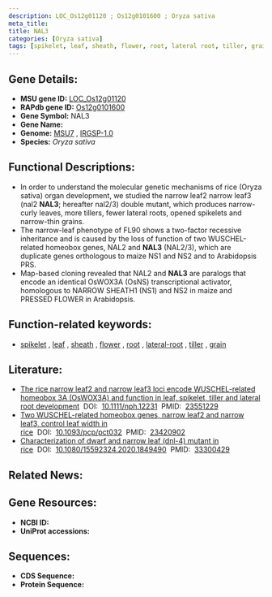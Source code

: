 ```yaml
---
description: LOC_Os12g01120 ; Os12g0101600 ; Oryza sativa
meta_title:
title: NAL3
categories: [Oryza sativa]
tags: [spikelet, leaf, sheath, flower, root, lateral root, tiller, grain]
---
```


## Gene Details:
- **MSU gene ID:** [LOC_Os12g01120](http://rice.uga.edu/cgi-bin/ORF_infopage.cgi?orf=LOC_Os12g01120)  
- **RAPdb gene ID:** [Os12g0101600](https://rapdb.dna.affrc.go.jp/locus/?name=Os12g0101600)  
- **Gene Symbol:** NAL3
- **Gene Name:**
- **Genome:**  [MSU7](http://rice.uga.edu/)&nbsp;,&nbsp;[IRGSP-1.0](https://rapdb.dna.affrc.go.jp/download/irgsp1.html)
- **Species:** *Oryza sativa*

## Functional Descriptions:
   - In order to understand the molecular genetic mechanisms of rice (Oryza sativa) organ development, we studied the narrow leaf2 narrow leaf3 (nal2 **NAL3**; hereafter nal2/3) double mutant, which produces narrow-curly leaves, more tillers, fewer lateral roots, opened spikelets and narrow-thin grains.
   - The narrow-leaf phenotype of FL90 shows a two-factor recessive inheritance and is caused by the loss of function of two WUSCHEL-related homeobox genes, NAL2 and **NAL3** (NAL2/3), which are duplicate genes orthologous to maize NS1 and NS2 and to Arabidopsis PRS.
   - Map-based cloning revealed that NAL2 and **NAL3** are paralogs that encode an identical OsWOX3A (OsNS) transcriptional activator, homologous to NARROW SHEATH1 (NS1) and NS2 in maize and PRESSED FLOWER in Arabidopsis.

## Function-related keywords:
   - [spikelet](/tags/spikelet/)&nbsp;,&nbsp;[leaf](/tags/leaf/)&nbsp;,&nbsp;[sheath](/tags/sheath/)&nbsp;,&nbsp;[flower](/tags/flower/)&nbsp;,&nbsp;[root](/tags/root/)&nbsp;,&nbsp;[lateral-root](/tags/lateral-root/)&nbsp;,&nbsp;[tiller](/tags/tiller/)&nbsp;,&nbsp;[grain](/tags/grain/)

## Literature:
   - [The rice narrow leaf2 and narrow leaf3 loci encode WUSCHEL-related homeobox 3A (OsWOX3A) and function in leaf, spikelet, tiller and lateral root development](https://www.doi.org/10.1111/nph.12231)&nbsp;&nbsp;DOI:&nbsp;&nbsp;[10.1111/nph.12231](https://www.doi.org/10.1111/nph.12231)&nbsp;&nbsp;PMID:&nbsp;&nbsp;[23551229](https://pubmed.ncbi.nlm.nih.gov/23551229/)
   - [Two WUSCHEL-related homeobox genes, narrow leaf2 and narrow leaf3, control leaf width in rice](https://www.doi.org/10.1093/pcp/pct032)&nbsp;&nbsp;DOI:&nbsp;&nbsp;[10.1093/pcp/pct032](https://www.doi.org/10.1093/pcp/pct032)&nbsp;&nbsp;PMID:&nbsp;&nbsp;[23420902](https://pubmed.ncbi.nlm.nih.gov/23420902/)
   - [Characterization of dwarf and narrow leaf (dnl-4) mutant in rice](https://www.doi.org/10.1080/15592324.2020.1849490)&nbsp;&nbsp;DOI:&nbsp;&nbsp;[10.1080/15592324.2020.1849490](https://www.doi.org/10.1080/15592324.2020.1849490)&nbsp;&nbsp;PMID:&nbsp;&nbsp;[33300429](https://pubmed.ncbi.nlm.nih.gov/33300429/)

## Related News:

## Gene Resources:
- **NCBI ID:**  []()
- **UniProt accessions:** [](https://www.uniprot.org/uniprotkb//entry)

## Sequences:
- **CDS Sequence:**
- **Protein Sequence:**
